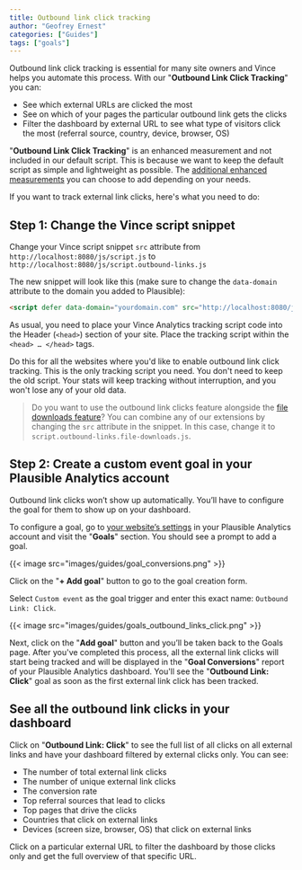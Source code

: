 ```yaml
---
title: Outbound link click tracking
author: "Geofrey Ernest"
categories: ["Guides"]
tags: ["goals"]
---
```


<!--more-->

Outbound link click tracking is essential for many site owners and Vince helps you automate this process. With our "**Outbound Link Click Tracking**" you can:

* See which external URLs are clicked the most
* See on which of your pages the particular outbound link gets the clicks
* Filter the dashboard by external URL to see what type of visitors click the most (referral source, country, device, browser, OS)


"**Outbound Link Click Tracking**" is an enhanced measurement and not included in our default script. This is because we want to keep the default script as simple and lightweight as possible. The [additional enhanced measurements](script-extensions.md) you can choose to add depending on your needs.

If you want to track external link clicks, here's what you need to do:

## Step 1: Change the Vince script snippet

Change your Vince script snippet `src` attribute from `http://localhost:8080/js/script.js` to `http://localhost:8080/js/script.outbound-links.js`

The new snippet will look like this (make sure to change the `data-domain` attribute to the domain you added to Plausible):

```html
<script defer data-domain="yourdomain.com" src="http://localhost:8080/js/script.outbound-links.js"></script>
```

As usual, you need to place your Vince Analytics tracking script code into the Header (`<head>`) section of your site. Place the tracking script within the `<head> … </head>` tags.

Do this for all the websites where you'd like to enable outbound link click tracking. This is the only tracking script you need. You don't need to keep the old script. Your stats will keep tracking without interruption, and you won't lose any of your old data.


> Do you want to use the outbound link clicks feature alongside the [file downloads feature](file-downloads-tracking.md)? You can combine any of our extensions by changing the `src` attribute in the snippet. In this case, change it to `script.outbound-links.file-downloads.js`.


## Step 2: Create a custom event goal in your Plausible Analytics account

Outbound link clicks won’t show up automatically. You’ll have to configure the goal for them to show up on your dashboard.

To configure a goal, go to [your website’s settings](/website-settings) in your Plausible Analytics account and visit the "**Goals**" section. You should see a prompt to add a goal.

{{< image src="images/guides/goal_conversions.png" >}}

Click on the "**+ Add goal**" button to go to the goal creation form.

Select `Custom event` as the goal trigger and enter this exact name: `Outbound Link: Click`.

{{< image src="images/guides/goals_outbound_links_click.png" >}}

Next, click on the "**Add goal**" button and you’ll be taken back to the Goals page. After you've completed this process, all the external link clicks will start being tracked and will be displayed in the "**Goal Conversions**" report of your Plausible Analytics dashboard. You'll see the "**Outbound Link: Click**" goal as soon as the first external link click has been tracked.

## See all the outbound link clicks in your dashboard

Click on "**Outbound Link: Click**" to see the full list of all clicks on all external links and have your dashboard filtered by external clicks only. You can see:

* The number of total external link clicks
* The number of unique external link clicks
* The conversion rate
* Top referral sources that lead to clicks
* Top pages that drive the clicks
* Countries that click on external links
* Devices (screen size, browser, OS) that click on external links

Click on a particular external URL to filter the dashboard by those clicks only and get the full overview of that specific URL.

